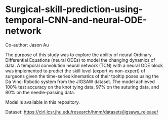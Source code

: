 # Surgical-skill-prediction-using-temporal-CNN-and-neural-ODE-network
Co-author: Jason Au

The purpose of this study was to explore the ability of neural Ordinary Differential Equations (neural ODEs) to model the changing dynamics of data. A temporal convolution neural network (TCN) with a neural ODE block was implemented to predict the skill level (expert vs non-expert) of surgeons given the time-series kinematics of their tooltip poses using the Da Vinci Robotic system from the JIGSAW dataset. The model achieved 100% test accuracy on the knot tying data, 97% on the suturing data, and 80% on the needle-passing data. 

Model is available in this repository. 

Dataset:
https://cirl.lcsr.jhu.edu/research/hmm/datasets/jigsaws_release/


